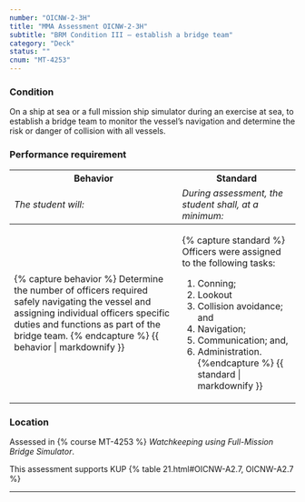 ```yaml
---
number: "OICNW-2-3H"
title: "MMA Assessment OICNW-2-3H"
subtitle: "BRM Condition III – establish a bridge team"
category: "Deck"
status: ""
cnum: "MT-4253"
---
```

### Condition

On a ship at sea or a full mission ship simulator during an exercise at sea, to establish a bridge team to monitor the vessel’s navigation and determine the risk or danger of collision with all vessels.

### Performance requirement 

<table width='100%' class='Guidelines'>
 <thead>
 <tr>
     <th class='thirty'>Behavior</th>
     <th class='seventy'>Standard</th>
 </tr>
 <tr>
     <td><em>The student will:</em></td>
     <td><em>During assessment, the student shall, at a minimum:</em></td>
 </tr>
 </thead>
 <tbody>
 

<tr><td>

{% capture behavior %}
Determine the number of officers required safely navigating the vessel and assigning individual officers specific duties and functions as part of the bridge team.
{% endcapture %}
{{ behavior | markdownify }}

</td><td>

{% capture standard %}
Officers were assigned to the following tasks: 

1. Conning;
2. Lookout
3. Collision avoidance; and
4. Navigation;
5. Communication; and,
6. Administration.
{%endcapture %}
{{ standard | markdownify }}

</td></tr>



 </tbody>
 </table>

### Location

Assessed in  {% course  MT-4253 %}  *Watchkeeping using Full-Mission Bridge Simulator*.

This assessment supports KUP {% table 21.html#OICNW-A2.7, OICNW-A2.7 %}

***

